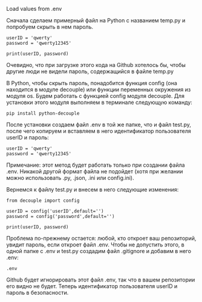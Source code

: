 Load values from .env

Сначала сделаем примерный файл на Python с названием 
temp.py и попробуем скрыть в нем пароль.

    userID = 'qwerty'
    password = 'qwerty12345'

    print(userID, password)

Очевидно, что при загрузке этого кода на Github хотелось 
бы, чтобы другие люди не видели пароль, содержащийся 
в файле temp.py

В Python, чтобы скрыть пароль, понадобится функция 
config (она находится в модуле decouple) или функции 
переменных окружения из модуля os. Будем работать с 
функцией config модуля decouple. Для установки этого 
модуля выполняем в терминале следующую команду:

    pip install python-decouple

После установки создаем файл .env в той же папке, 
что и файл test.py, после чего копируем и вставляем 
в него идентификатор пользователя userID и пароль:

    userID = 'qwerty'
    password = 'qwerty12345'

Примечание: этот метод будет работать только при создании 
файла .env. Никакой другой формат файла не подойдет (хотя 
при желании можно использовать .py, .json, .ini или 
config.ini).

Вернемся к файлу test.py и внесем в 
него следующие изменения:

    from decouple import config

    userID = config('userID',default='')
    password = config('password',default='')
    
    print(userID, password)

Проблема по-прежнему остается: любой, кто откроет 
ваш репозиторий, увидит пароль, если откроет файл 
.env. Чтобы не допустить этого, в одной папке с 
.env и test.py создадим файл .gitignore и добавим 
в него .env:

    .env

Github будет игнорировать этот файл .env, так что в 
вашем репозитории его видно не будет. Теперь 
идентификатор пользователя userID и пароль в безопасности.